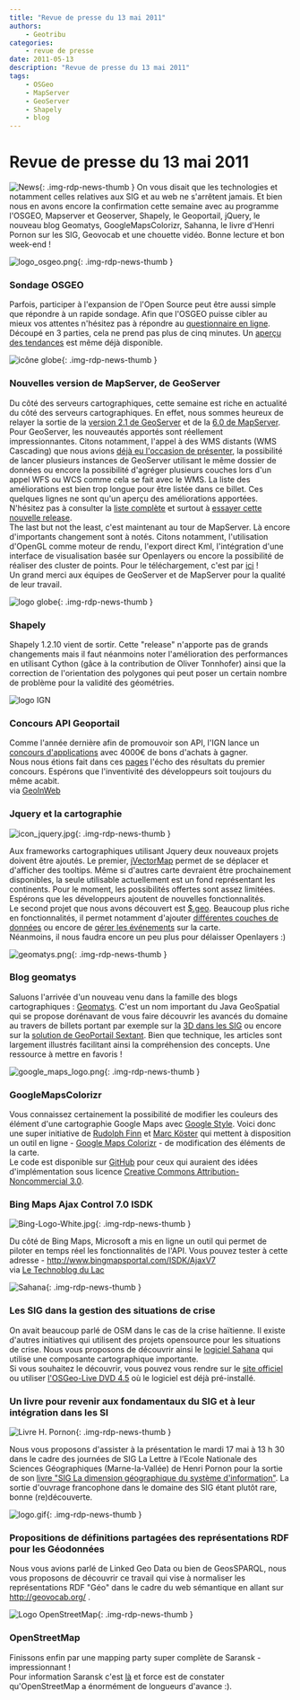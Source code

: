 ```yaml
---
title: "Revue de presse du 13 mai 2011"
authors:
    - Geotribu
categories:
    - revue de presse
date: 2011-05-13
description: "Revue de presse du 13 mai 2011"
tags:
    - OSGeo
    - MapServer
    - GeoServer
    - Shapely
    - blog
---
```


# Revue de presse du 13 mai 2011

![News](https://cdn.geotribu.fr/img/internal/icons-rdp-news/news.png "Icône news générique"){: .img-rdp-news-thumb }
 On vous disait que les technologies et notamment celles relatives aux SIG et au web ne s'arrêtent jamais. Et bien nous en avons encore la confirmation cette semaine avec au programme l'OSGEO, Mapserver et Geoserver, Shapely, le Geoportail, jQuery, le nouveau blog Geomatys, GoogleMapsColorizr, Sahanna, le livre d'Henri Pornon sur les SIG, Geovocab et une chouette vidéo. Bonne lecture et bon week-end !

 ![logo_osgeo.png](https://cdn.geotribu.fr/img/logos-icones/entreprises_association/osgeo.png){: .img-rdp-news-thumb }

### Sondage OSGEO

 Parfois, participer à l'expansion de l'Open Source peut être aussi simple que répondre à un rapide sondage. Afin que l'OSGEO puisse cibler au mieux vos attentes n'hésitez pas à répondre au [questionnaire en ligne](http://www.surveymonkey.com/s/DS7PDYG). Découpé en 3 parties, cela ne prend pas plus de cinq minutes. Un [aperçu des tendances](http://www.osgeo.org/tyler/2011/osgeo-survey-graph2) est même déjà disponible.

 ![icône globe](https://cdn.geotribu.fr/img/internal/icons-rdp-news/world.png){: .img-rdp-news-thumb }

### Nouvelles version de MapServer, de GeoServer

 Du côté des serveurs cartographiques, cette semaine est riche en actualité du côté des serveurs cartographiques. En effet, nous sommes heureux de relayer la sortie de la [version 2.1 de GeoServer](http://blog.geoserver.org/2011/05/12/geoserver-2-1/) et de la [6.0 de MapServer](http://mapserver.org/development/announce/6-0.html#announce-6-0).  
 Pour GeoServer, les nouveautés apportés sont réellement impressionnantes. Citons notamment, l'appel à des WMS distants (WMS Cascading) que nous avions [déjà eu l'occasion de présenter](http://www.geotribu.net/node/321), la possibilité de lancer plusieurs instances de GeoServer utilisant le même dossier de données ou encore la possibilité d'agréger plusieurs couches lors d'un appel WFS ou WCS comme cela se fait avec le WMS. La liste des améliorations est bien trop longue pour être listée dans ce billet. Ces quelques lignes ne sont qu'un aperçu des améliorations apportées. N'hésitez pas à consulter la [liste complète](http://blog.geoserver.org/2011/05/12/geoserver-2-1/) et surtout à [essayer cette nouvelle release](http://geoserver.org/display/GEOS/GeoServer+2.1.0).  
 The last but not the least, c'est maintenant au tour de MapServer. Là encore d'importants changement sont à notés. Citons notamment, l'utilisation d'OpenGL comme moteur de rendu, l'export direct Kml, l'intégration d'une interface de visualisation basée sur Openlayers ou encore la possibilité de réaliser des cluster de points. Pour le téléchargement, c'est par [ici](http://mapserver.org/download.html) !  
 Un grand merci aux équipes de GeoServer et de MapServer pour la qualité de leur travail.

 ![logo globe](https://cdn.geotribu.fr/img/internal/icons-rdp-news/world.png "Icône de globe"){: .img-rdp-news-thumb }

### Shapely

 Shapely 1.2.10 vient de sortir. Cette "release" n'apporte pas de grands changements mais il faut néanmoins noter l'amélioration des performances en utilisant Cython (gâce à la contribution de Oliver Tonnhofer) ainsi que la correction de l'orientation des polygones qui peut poser un certain nombre de problème pour la validité des géométries.

 ![logo IGN](https://cdn.geotribu.fr/img/logos-icones/entreprises_association/ign.png "IGN")

### Concours API Geoportail

 Comme l'année dernière afin de promouvoir son API, l'IGN lance un [concours d'applications](http://concours-api.ign.fr/participez.html) avec 4000€ de bons d'achats à gagner.  
 Nous nous étions fait dans ces [pages](http://geotribu.net/node/305) l'écho des résultats du premier concours. Espérons que l'inventivité des développeurs soit toujours du même acabit.  
 via [GeoInWeb](http://www.geoinweb.com/2011/05/07/concours-api-geoportail-2011/)

### Jquery et la cartographie
![icon_jquery.jpg](https://cdn.geotribu.fr/img/logos-icones/programmation/jquery.png){: .img-rdp-news-thumb }

 Aux frameworks cartographiques utilisant Jquery deux nouveaux projets doivent être ajoutés. Le premier, [jVectorMap](http://jvectormap.owl-hollow.net/) permet de se déplacer et d'afficher des tooltips. Même si d'autres carte devraient être prochainement disponibles, la seule utilisable actuellement est un fond représentant les continents. Pour le moment, les possibilités offertes sont assez limitées. Espérons que les développeurs ajoutent de nouvelles fonctionnalités.  
 Le second projet que nous avons découvert est [$.geo](http://host.appgeo.com/libs/geo/test/). Beaucoup plus riche en fonctionnalités, il permet notamment d'ajouter [différentes couches de données](http://host.appgeo.com/libs/geo/test/examples/tilingScheme.html?initService=newjersey) ou encore de [gérer les événements](http://host.appgeo.com/libs/geo/test/examples/events.html) sur la carte.  
 Néanmoins, il nous faudra encore un peu plus pour délaisser Openlayers :)

 ![geomatys.png](http://www.geotribu.net/sites/default/files/Tuto/img/Blog/divers/geomatys.png){: .img-rdp-news-thumb }

### Blog geomatys

 Saluons l'arrivée d'un nouveau venu dans la famille des blogs cartographiques : [Geomatys](http://www.geomatys.com/fr/blog). C'est un nom important du Java GeoSpatial qui se propose dorénavant de vous faire découvrir les avancés du domaine au travers de billets portant par exemple sur la [3D dans les SIG](http://www.geomatys.com/fr/blog/-/blogs/de-nouvelles-problematiques-pour-la-geometrie-3d-dans-les-sig?_33_redirect=http%3A%2F%2Fwww.geomatys.com%2Ffr%2Fblog%3Fp_p_id%3D33%26p_p_lifecycle%3D0%26p_p_state%3Dnormal%26p_p_mode%3Dview%26p_p_col_id%3Dcolumn-1%26p_p_col_count%3D1) ou encore sur la [solution de GeoPortail Sextant](http://www.geomatys.com/fr/blog/-/blogs/sextant-une-solution-de-geoportail-jee-interoperable?_33_redirect=http%3A%2F%2Fwww.geomatys.com%2Ffr%2Fblog%3Fp_p_id%3D33%26p_p_lifecycle%3D0%26p_p_state%3Dnormal%26p_p_mode%3Dview%26p_p_col_id%3Dcolumn-1%26p_p_col_count%3D1). Bien que technique, les articles sont largement illustrés facilitant ainsi la compréhension des concepts. Une ressource à mettre en favoris !

 ![google_maps_logo.png](https://cdn.geotribu.fr/img/logos-icones/entreprises_association/google/google_maps.png){: .img-rdp-news-thumb }

### GoogleMapsColorizr

 Vous connaissez certainement la possibilité de modifier les couleurs des élément d'une cartographie Google Maps avec [Google Style](http://code.google.com/apis/maps/documentation/javascript/reference.html#MapTypeStyle). Voici donc une super initiative de [Rudolph Finn](http://finnrudolph.de/) et [Marc Köster](http://stadtwerk.org/) qui mettent à disposition un outil en ligne - [Google Maps Colorizr](http://googlemapscolorizr.stadtwerk.org/) - de modification des éléments de la carte.  
 Le code est disponible sur [GitHub](https://github.com/stadtwerk/GoogleMapsColorizr) pour ceux qui auraient des idées d'implémentation sous licence [Creative Commons Attribution-Noncommercial 3.0](http://creativecommons.org/licenses/by-nc/3.0/).

### Bing Maps Ajax Control 7.0 ISDK
![Bing-Logo-White.jpg](http://geotribu.net/sites/default/files/Tuto/img/Blog/Bing-Logo-White.jpg){: .img-rdp-news-thumb }

 Du côté de Bing Maps, Microsoft a mis en ligne un outil qui permet de piloter en temps réel les fonctionnalités de l'API. Vous pouvez tester à cette adresse - <http://www.bingmapsportal.com/ISDK/AjaxV7>  
 via [Le Technoblog du Lac](http://lac-conakry.blogspot.com/2011/05/bing-maps-ajax-control-70-interactive.html)

 ![Sahana](https://cdn.geotribu.fr/img/Blog/sahanalogo.png){: .img-rdp-news-thumb }

### Les SIG dans la gestion des situations de crise

 On avait beaucoup parlé de OSM dans le cas de la crise haïtienne. Il existe d'autres initiatives qui utilisent des projets opensource pour les situations de crise. Nous vous proposons de découvrir ainsi le [logiciel Sahana](https://www.slideshare.net/SahanaFOSS/sahana-brief-042310narrated?src=related_normal&rel=4949267) qui utilise une composante cartographique importante.  
 Si vous souhaitez le découvrir, vous pouvez vous rendre sur le [site officiel](http://sahanafoundation.org/) ou utiliser [l'OSGeo-Live DVD 4.5](http://live.osgeo.org) où le logiciel est déjà pré-installé.

### Un livre pour revenir aux fondamentaux du SIG et à leur intégration dans les SI
![Livre H. Pornon](https://cdn.geotribu.fr/img/Blog/sig_dim_geogr_syst_info.jpg){: .img-rdp-news-thumb }

 Nous vous proposons d'assister à la présentation le mardi 17 mai à 13 h 30 dans le cadre des journées de SIG La Lettre à l’Ecole Nationale des Sciences Géographiques (Marne-la-Vallée) de Henri Pornon pour la sortie de son [livre "SIG La dimension géographique du système d'information"](http://henripornon.wordpress.com/2011/04/18/louvrage-est-disponible/). La sortie d'ouvrage francophone dans le domaine des SIG étant plutôt rare, bonne (re)découverte.

 ![logo.gif](https://cdn.geotribu.fr/img/Blog/linked_data_rdf.png){: .img-rdp-news-thumb }

### Propositions de définitions partagées des représentations RDF pour les Géodonnées

 Nous vous avions parlé de Linked Geo Data ou bien de GeosSPARQL, nous vous proposons de découvrir ce travail qui vise à normaliser les représentations RDF "Géo" dans le cadre du web sémantique en allant sur <http://geovocab.org/> .

 ![Logo OpenStreetMap](https://cdn.geotribu.fr/img/logos-icones/OpenStreetMap/Openstreetmap.png "logo OpenStreetMap"){: .img-rdp-news-thumb }

### OpenStreetMap

 Finissons enfin par une mapping party super complète de Saransk - impressionnant !  
 Pour information Saransk c'est [là](http://www.geotribu.net/applications/baselayers/index.php?zoom=12&lon=45.1749&lat=54.1838&l1=mapnik&l2=bingnormal&l3=googlenormal&l4=yahoonormal) et force est de constater qu'OpenStreetMap a énormément de longueurs d'avance :).
